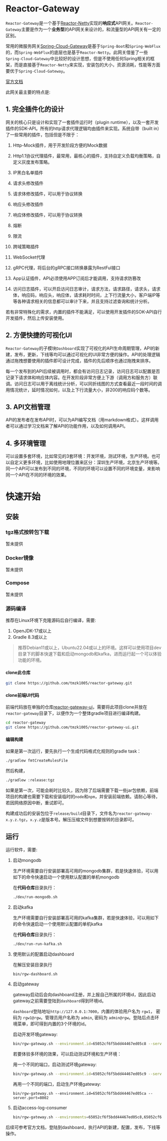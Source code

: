 # Reactor-Gateway

`Reactor-Gateway`是一个基于[Reactor-Netty](https://github.com/reactor/reactor-netty)实现的**响应式**API网关。`Reactor-Gateway`主要是作为一个**业务型**的API网关来设计的，和流量型的API网关有一定的区别。

常用的微服务网关[Spring-Cloud-Gateway](https://github.com/spring-cloud/spring-cloud-gateway)是基于`Spring-Boot`和`Spring-WebFlux`的，而`Spring-WebFlux`的底层也是基于`Reactor-Netty`。此网关借鉴了一些`Spring-Cloud-Gateway`中比较好的设计思想，但是不使用任何Spring相关的框架，而是直接基于`Reactor-Netty`来实现，安装包的大小，资源消耗，性能等方面要优于`Spring-Cloud-Gateway`。

[官方文档](http://rgw.kanng.cn/)

此网关最主要的特点是:

## 1. 完全**插件化**的设计

网关的核心只是设计和实现了一套插件运行时（plugin runtime），以及一套开发插件的SDK-API。所有的http请求代理逻辑均由插件来实现。系统自带（built in）了一些常用的插件，包括但是不限于：

1. Http-Mock插件，用于开发阶段方便的Mock数据

2. Http1.1协议代理插件，最常用，最核心的插件，支持自定义负载均衡策略，自定义灰度发布策略。

3. IP黑白名单插件

4. 请求头修改插件

5. 请求体修改插件，可以用于协议转换

6. 响应头修改插件

7. 响应体修改插件，可以用于协议转换

8. 熔断

9. 限流

10. 跨域策略插件

11. WebSocket代理

12. gRPC代理，将后台的gRPC接口转换暴露为RestFul接口

13. App认证插件，API必须使用APP订阅后才能调用，支持请求防篡改

14. 访问日志插件，可以开启访问日志审计，请求方法，请求路径，请求头，请求体，响应码，响应头，响应体，请求耗时时间，上下行流量大小，客户端IP等等各种请求相关的信息都可以审计下来，并且支持过滤查询和统计分析。

若有非常特殊化的需求，内置的插件不能满足，可以使用开发插件的SOK-API自行开发插件，然后上传安装使用。

## 2. 方便快捷的可视化UI

`Reactor-Gateway`的子模块`Dashboard`实现了可视化的API生命周期管理，API的新建，发布，更新，下线等均可以通过可视化的UI非常方便的操作。API的处理逻辑通过拖拽想要使用的插件即可设计完成，插件的先后顺序也通过拖拽来排序。

每一个发布到的API后续被调用时，都会有访问日志记录，访问日志可以配置是否记录下请求体和响应体内容。在开发阶段非常方便上下游（调用方和服务方）联调。访问日志可以用于离线统计分析，可以同折线图的方式查看最近一段时间的调用情况统计，延时情况如何，以及上下行流量大小，非200的响应码个数等。

## 3. API文档管理

API的发布者在发布API时，可以为API编写文档（用markdown格式）。这样调用者可以通过学习文档来了解API的功能作用，以及如何调用API。

## 4. 多环境管理

可以设置多套环境，比如常见的3套环境：开发环境，测试环境，生产环境。也可以自定义更多环境，比如使用地理位置来区分：深圳生产环境，北京生产环境等。同一个API可以发布到不同的环境，不同的环境可以设置不同的环境变量，来影响同一个API在不同的环境的效果。

# 快速开始

## 安装

### tgz格式按转包下载

暂未提供

### Docker镜像

暂未提供

### Compose

暂未提供

### 源码编译

推荐在Linux环境下克隆源码后自行编译，需要:

1. OpenJDK-17或以上
2. Gradle 8.3或以上

>  推荐Debian11或以上，Ubuntu22.04或以上的环境。这样可以使用项目dev目录下的脚本快速下载和启动mongodb和kafka，进而运行起一个可以体验功能的环境。

#### clone此仓库

```bash
git clone https://github.com/tmzk1005/reactor-gateway.git
```

#### clone前端UI代码

前端代码放在单独的仓库[reactor-gateway-ui](https://github.com/tmzk1005/reactor-gateway-ui)，需要将此项目clone并放在`reactor-gateway`目录下，以便作为一个整体gradle项目进行编译构建。

```bash
cd reactor-gateway
git clone https://github.com/tmzk1005/reactor-gateway-ui.git
```

#### 编辑构建

如果是第一次运行，要先执行一个生成代码格式化规则的gradle task：

```bash
./gradlew fmtCreateRulesFile
```

然后构建，

```bash
./gradlew :release:tgz
```

如果是第一次，可能会耗时比较久，因为除了后端需要下载一些jar包依赖，前端项目的构建也需要下载和安装临时的`node`和`npm`，并安装前端依赖。请耐心等待，若因网络原因中断，重试即可。

构建成功后的安装包位于`release/build`目录下，文件名为`reactor-gateway-x.y.z.tgz`，`x.y.z`是版本号。解压压缩文件到想要按转的目录即可。

## 运行

运行软件，需要:

1. 启动mongodb

    生产环境需要自行安装部署高可用的mongodb集群，若是快速体验，可以用如下的命令快速启动一个使用默认配置的单机mongodb

    在**代码仓库**目录执行：
    ```bash
   ./dev/run-mongodb.sh
    ```

2. 启动kafka

   生产环境需要自行安装部署高可用的kafka集群，若是快速体验，可以用如下的命令快速启动一个使用默认配置的单机kafka

    在**代码仓库**目录执行：
    ```bash
    ./dev/run-run-kafka.sh
   ```

3. 使用默认的配置启动dashboard

    在解压安装目录执行
    ```bash
   bin/rgw-dashboard.sh
    ```

4. 启动gateway

    gateway启动后会向dashboard注册，并上报自己所属的环境id，因此启动gateway之前需要登陆到`dashboard`得到环境id。

   `dashboard`登陆地址`http://127.0.0.1:7000`，内置的体验用户名为 `rgw1`， 密码为 `rgw1@rgw`。管理员用户名称为 `admin`, 密码为 `admin@rgw`。登陆后点击环境菜单，即可得到内置的3个环境的id。

    启动开发环境gateway:

    ```bash
    bin/rgw-gateway.sh --environment.id=65052cf6f5bdd44467ed05c8 --server.port=8000
    ```

    若要体验多环境的效果，可以启动测试环境和生产环境：

    用一个不同的端口，启动测试环境gateway:

    ```bash
    bin/rgw-gateway.sh --environment.id=65052cf6f5bdd44467ed05c9 --server.port=8001
    ```

    再用一个不同的端口，启动生产环境gateway:
    ```
    bin/rgw-gateway.sh --environment.id=65052cf6f5bdd44467ed05ca --server.port=8002
    ```

5. 启动access-log-consumer

    ```bash
    bin/rgw-gateway.sh --environments=65052cf6f5bdd44467ed05c8,65052cf6f5bdd44467ed05c9,65052cf6f5bdd44467ed05ca
    ```

后续可参考官方文档，登陆到dashboard，执行API的新建，配置，发布，下线等操作。
